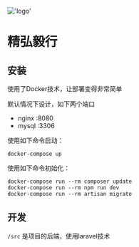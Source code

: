 !['logo'](logo.png)

# 精弘毅行

## 安装

使用了Docker技术，让部署变得非常简单

默认情况下设计，如下两个端口

   - nginx :8080
   - mysql :3306
   
使用如下命令启动：

    docker-compose up
    
使用如下命令初始化：
   
    docker-compose run --rm composer update
    docker-compose run --rm npm run dev
    docker-compose run --rm artisan migrate

## 开发

```/src```   是项目的后端，使用laravel技术

